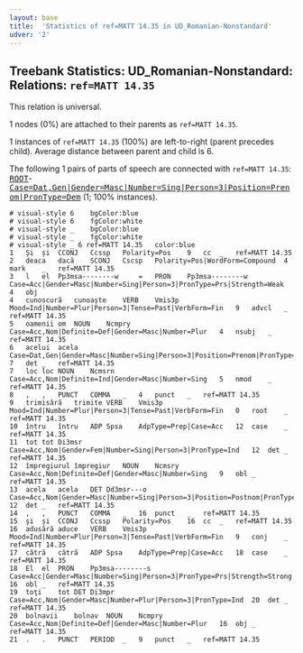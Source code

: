 ```yaml
---
layout: base
title:  'Statistics of ref=MATT 14.35 in UD_Romanian-Nonstandard'
udver: '2'
---
```


## Treebank Statistics: UD_Romanian-Nonstandard: Relations: `ref=MATT 14.35`

This relation is universal.

1 nodes (0%) are attached to their parents as `ref=MATT 14.35`.

1 instances of `ref=MATT 14.35` (100%) are left-to-right (parent precedes child).
Average distance between parent and child is 6.

The following 1 pairs of parts of speech are connected with `ref=MATT 14.35`: <tt><a href="ro_nonstandard-dep-ROOT.html">ROOT</a></tt>-<tt><a href="ro_nonstandard-pos-Case=Dat,Gen|Gender=Masc|Number=Sing|Person=3|Position=Prenom|PronType=Dem.html">Case=Dat,Gen|Gender=Masc|Number=Sing|Person=3|Position=Prenom|PronType=Dem</a></tt> (1; 100% instances).


~~~ conllu
# visual-style 6	bgColor:blue
# visual-style 6	fgColor:white
# visual-style _	bgColor:blue
# visual-style _	fgColor:white
# visual-style _ 6 ref=MATT 14.35	color:blue
1	Și	și	CCONJ	Ccssp	Polarity=Pos	9	cc	_	ref=MATT 14.35
2	deaca	dacă	SCONJ	Cscsp	Polarity=Pos|WordForm=Compound	4	mark	_	ref=MATT 14.35
3	l	el	Pp3msa--------w 	=	PRON	Pp3msa--------w 	Case=Acc|Gender=Masc|Number=Sing|Person=3|PronType=Prs|Strength=Weak	4	obj
4	cunoscură	cunoaște	VERB	Vmis3p	Mood=Ind|Number=Plur|Person=3|Tense=Past|VerbForm=Fin	9	advcl	_	ref=MATT 14.35
5	oamenii	om	NOUN	Ncmpry	Case=Acc,Nom|Definite=Def|Gender=Masc|Number=Plur	4	nsubj	_	ref=MATT 14.35
6	acelui	acela	Case=Dat,Gen|Gender=Masc|Number=Sing|Person=3|Position=Prenom|PronType=Dem	7	det	_	ref=MATT 14.35		
7	loc	loc	NOUN	Ncmsrn	Case=Acc,Nom|Definite=Ind|Gender=Masc|Number=Sing	5	nmod	_	ref=MATT 14.35
8	,	,	PUNCT	COMMA	_	4	punct	_	ref=MATT 14.35
9	trimisără	trimite	VERB	Vmis3p	Mood=Ind|Number=Plur|Person=3|Tense=Past|VerbForm=Fin	0	root	_	ref=MATT 14.35
10	întru	întru	ADP	Spsa	AdpType=Prep|Case=Acc	12	case	_	ref=MATT 14.35
11	tot	tot	Di3msr	Case=Acc,Nom|Gender=Fem|Number=Sing|Person=3|PronType=Ind	12	det	_	ref=MATT 14.35	
12	împregiurul	împregiur	NOUN	Ncmsry	Case=Acc,Nom|Definite=Def|Gender=Masc|Number=Sing	9	obl	_	ref=MATT 14.35
13	acela	acela	DET	Dd3msr---o	Case=Acc,Nom|Gender=Masc|Number=Sing|Person=3|Position=Postnom|PronType=Dem	12	det	_	ref=MATT 14.35
14	,	,	PUNCT	COMMA	_	16	punct	_	ref=MATT 14.35
15	şi	și	CCONJ	Ccssp	Polarity=Pos	16	cc	_	ref=MATT 14.35
16	adusără	aduce	VERB	Vmis3p	Mood=Ind|Number=Plur|Person=3|Tense=Past|VerbForm=Fin	9	conj	_	ref=MATT 14.35
17	cătră	cătră	ADP	Spsa	AdpType=Prep|Case=Acc	18	case	_	ref=MATT 14.35
18	El	el	PRON	Pp3msa--------s 	Case=Acc|Gender=Masc|Number=Sing|Person=3|PronType=Prs|Strength=Strong	16	obl	_	ref=MATT 14.35
19	toţi	tot	DET	Di3mpr	Case=Acc,Nom|Gender=Masc|Number=Plur|Person=3|PronType=Ind	20	det	_	ref=MATT 14.35
20	bolnavii	bolnav	NOUN	Ncmpry	Case=Acc,Nom|Definite=Def|Gender=Masc|Number=Plur	16	obj	_	ref=MATT 14.35
21	.	.	PUNCT	PERIOD	_	9	punct	_	ref=MATT 14.35

~~~


